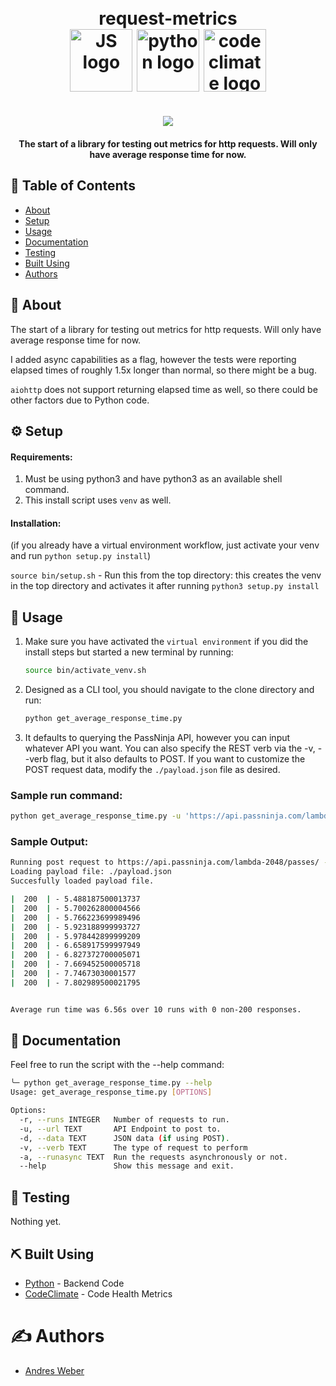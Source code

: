 <div align=center>
    <h1 align=center>
        <br>
        request-metrics
        <br>
        <img width="100px" align=center src="https://upload.wikimedia.org/wikipedia/commons/6/6a/JavaScript-logo.png" alt="JS logo">
        <img width="100px" align=center src="https://www.python.org/static/community_logos/python-powered-h-140x182.png" alt="python logo">
        <img width="100px" align=center src="https://firebounty.com/image/352-codeclimate-code-climate-security" alt="codeclimate logo">
    </h1>
    <h1 align=center>
        <a href="https://codeclimate.com/github/AndresMWeber/request-metrics/maintainability">
            <img src="https://api.codeclimate.com/v1/badges/7ca3f9229751fa068317/maintainability" />
        </a>
    </h1>
    <h4>The start of a library for testing out metrics for http requests.  Will only have average response time for now.</h4>
</div>


## 📝 Table of Contents
- [About](#about)
- [Setup](#setup)
- [Usage](#usage)
- [Documentation](#documentation)
- [Testing](#testing)
- [Built Using](#built_using)
- [Authors](#authors)

## 📙 About <a name = "about"></a>
The start of a library for testing out metrics for http requests.  Will only have average response time for now.

I added async capabilities as a flag, however the tests were reporting elapsed times of roughly 1.5x longer than normal, so there might be a bug.  

`aiohttp` does not support returning elapsed time as well, so there could be other factors due to Python code.

## ⚙️ Setup <a name = "setup"></a>
#### Requirements:

1.  Must be using python3 and have python3 as an available shell command.
1.  This install script uses `venv` as well.

#### Installation:
(if you already have a virtual environment workflow, just activate your venv and run `python setup.py install`)

`source bin/setup.sh` - Run this from the top directory: this creates the venv in the top directory and activates it after running `python3 setup.py install`

## 📡 Usage <a name = "usage"></a>
1.  Make sure you have activated the `virtual environment` if you did the install steps but started a new terminal by running:

    ``` bash
    source bin/activate_venv.sh
    ```

2.  Designed as a CLI tool, you should navigate to the clone directory and run:
    ``` bash
    python get_average_response_time.py
    ```


3. It defaults to querying the PassNinja API, however you can input whatever API you want.  You can also specify the REST verb via the -v, --verb flag, but it also defaults to POST.  If you want to customize the POST request data, modify the `./payload.json` file as desired.

### Sample run command:
``` bash
python get_average_response_time.py -u 'https://api.passninja.com/lambda-2048/passes/'
```
### Sample Output:
``` bash
Running post request to https://api.passninja.com/lambda-2048/passes/ - 10 time(s):
Loading payload file: ./payload.json
Succesfully loaded payload file.

|  200  | - 5.488187500013737
|  200  | - 5.700262800004566
|  200  | - 5.766223699989496
|  200  | - 5.923188999993727
|  200  | - 5.978442899999209
|  200  | - 6.658917599997949
|  200  | - 6.827372700005071
|  200  | - 7.669452500005718
|  200  | - 7.74673030001577
|  200  | - 7.802989500021795


Average run time was 6.56s over 10 runs with 0 non-200 responses.
```
## 📁 Documentation <a name = "documentation"></a>
Feel free to run the script with the --help command:
``` bash
╰─ python get_average_response_time.py --help
Usage: get_average_response_time.py [OPTIONS]

Options:
  -r, --runs INTEGER   Number of requests to run.
  -u, --url TEXT       API Endpoint to post to.
  -d, --data TEXT      JSON data (if using POST).
  -v, --verb TEXT      The type of request to perform
  -a, --runasync TEXT  Run the requests asynchronously or not.
  --help               Show this message and exit.
```

## 🧪 Testing <a name = "testing"></a>

Nothing yet.

## ⛏️ Built Using <a name = "built_using"></a>
- [Python](https://python.org/) - Backend Code
- [CodeClimate](https://d341kum51qu34d.cloudfront.net/images/2019-04-redesign/code_climate_logo-a046042f.svg) - Code Health Metrics

# ✍️ Authors <a name = "authors"></a>
* [Andres Weber](https://github.com/AndresMWeber)